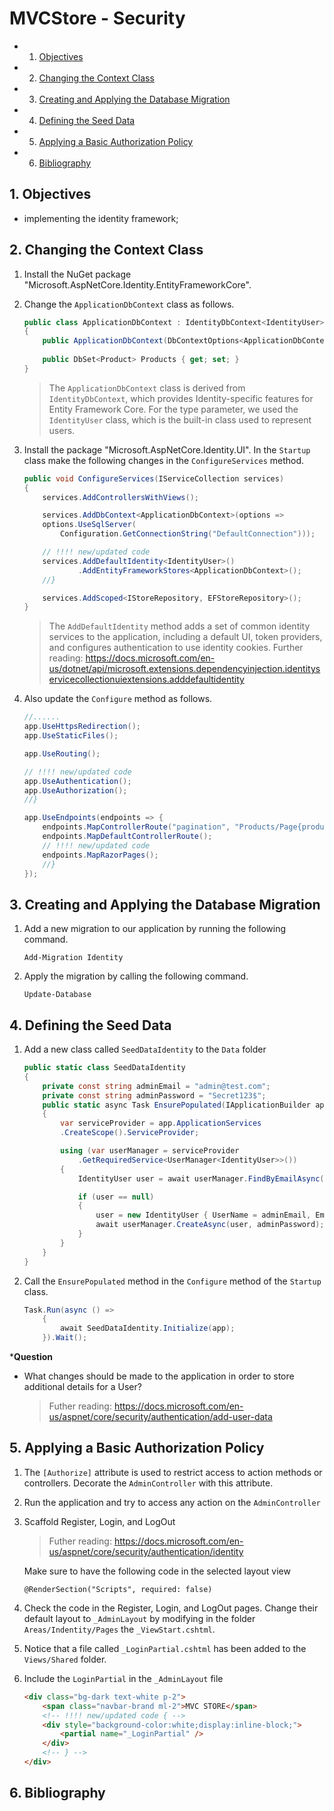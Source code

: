 # MVCStore - Security

<!-- vscode-markdown-toc -->
* 1. [Objectives](#Objectives)
* 2. [Changing the Context Class](#ChangingtheContextClass)
* 3. [Creating and Applying the Database Migration](#CreatingandApplyingtheDatabaseMigration)
* 4. [Defining the Seed Data](#DefiningtheSeedData)
* 5. [Applying a Basic Authorization Policy](#ApplyingaBasicAuthorizationPolicy)
* 6. [Bibliography](#Bibliography)

<!-- vscode-markdown-toc-config
	numbering=true
	autoSave=true
	/vscode-markdown-toc-config -->
<!-- /vscode-markdown-toc -->

##  1. <a name='Objectives'></a>Objectives
- implementing the identity framework;

##  2. <a name='ChangingtheContextClass'></a>Changing the Context Class

1. Install the NuGet package "Microsoft.AspNetCore.Identity.EntityFrameworkCore".
2. Change the `ApplicationDbContext` class as follows.

	```C#
	public class ApplicationDbContext : IdentityDbContext<IdentityUser>
	{
		public ApplicationDbContext(DbContextOptions<ApplicationDbContext> options): base(options) { }
		
		public DbSet<Product> Products { get; set; }
	}
	```

	> The `ApplicationDbContext` class is derived from `IdentityDbContext`, which provides Identity-specific features for Entity Framework Core. For the type parameter, we used the `IdentityUser` class, which is the built-in class used to represent users. 

2. Install the package "Microsoft.AspNetCore.Identity.UI". In the `Startup` class make the following changes in the `ConfigureServices` method.

	```C#
	public void ConfigureServices(IServiceCollection services)
    {
		services.AddControllersWithViews();

		services.AddDbContext<ApplicationDbContext>(options =>
		options.UseSqlServer(
			Configuration.GetConnectionString("DefaultConnection")));

		// !!!! new/updated code
		services.AddDefaultIdentity<IdentityUser>()
                .AddEntityFrameworkStores<ApplicationDbContext>();
		//}

		services.AddScoped<IStoreRepository, EFStoreRepository>();
    }
	```
	> The `AddDefaultIdentity` method adds a set of common identity services to the application, including a default UI, token providers, and configures authentication to use identity cookies. Further reading: https://docs.microsoft.com/en-us/dotnet/api/microsoft.extensions.dependencyinjection.identityservicecollectionuiextensions.adddefaultidentity

3. Also update the `Configure` method as follows.

	```C#
	//......
 	app.UseHttpsRedirection();
	app.UseStaticFiles();

	app.UseRouting();

	// !!!! new/updated code
	app.UseAuthentication();
	app.UseAuthorization();
	//}

	app.UseEndpoints(endpoints => {
		endpoints.MapControllerRoute("pagination", "Products/Page{productPage}", new { Controller = "Home", action = "Index" });
		endpoints.MapDefaultControllerRoute();
		// !!!! new/updated code
		endpoints.MapRazorPages();
		//}
	});
	```

##  3. <a name='CreatingandApplyingtheDatabaseMigration'></a>Creating and Applying the Database Migration

1. Add a new migration to our application by running the following command.

	```
	Add-Migration Identity
	```
2. Apply the migration by calling the following command.

	```
	Update-Database
	```

##  4. <a name='DefiningtheSeedData'></a>Defining the Seed Data

1. Add a new class called `SeedDataIdentity` to the `Data` folder

	```C#
	public static class SeedDataIdentity
    {
        private const string adminEmail = "admin@test.com";
        private const string adminPassword = "Secret123$";
        public static async Task EnsurePopulated(IApplicationBuilder app)
        {
            var serviceProvider = app.ApplicationServices
            .CreateScope().ServiceProvider;

            using (var userManager = serviceProvider
                .GetRequiredService<UserManager<IdentityUser>>())
            {
                IdentityUser user = await userManager.FindByEmailAsync(adminEmail);

                if (user == null)
                {
                    user = new IdentityUser { UserName = adminEmail, Email = adminEmail };
                    await userManager.CreateAsync(user, adminPassword);
                }
            }
        }
    }
	```

2. Call the `EnsurePopulated` method in the `Configure` method of the `Startup` class. 

	```C#
	Task.Run(async () =>
		{
			await SeedDataIdentity.Initialize(app);
		}).Wait(); 
	```

***Question**
- What changes should be made to the application in order to store additional details for a User?
	> Futher reading: https://docs.microsoft.com/en-us/aspnet/core/security/authentication/add-user-data

##  5. <a name='ApplyingaBasicAuthorizationPolicy'></a>Applying a Basic Authorization Policy

1. The `[Authorize]` attribute is used to restrict access to action methods or controllers. Decorate the `AdminController` with this attribute.

2. Run the application and try to access any action on the `AdminController`

4. Scaffold Register, Login, and LogOut

	> Futher reading: https://docs.microsoft.com/en-us/aspnet/core/security/authentication/identity

	Make sure to have the following code in the selected layout view

	```CSHTML
	@RenderSection("Scripts", required: false)
	```
5. Check the code in the Register, Login, and LogOut pages. Change their default layout to `_AdminLayout` by modifying in the folder `Areas/Indentity/Pages` the `_ViewStart.cshtml`.

6. Notice that a file called `_LoginPartial.cshtml` has been added to the `Views/Shared` folder.

7. Include the `LoginPartial` in the `_AdminLayout` file

	```HTML
 	<div class="bg-dark text-white p-2">
        <span class="navbar-brand ml-2">MVC STORE</span>
        <!-- !!!! new/updated code { -->
        <div style="background-color:white;display:inline-block;">
            <partial name="_LoginPartial" />
        </div>
        <!-- } -->
    </div>
	```

##  6. <a name='Bibliography'></a>Bibliography